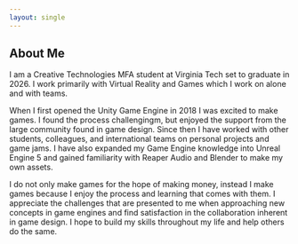 ```yaml
---
layout: single
---
```


## About Me

I am a Creative Technologies MFA student at Virginia Tech set to graduate in 2026. I work primarily with Virtual Reality and Games which I work on alone and with teams.

When I first opened the Unity Game Engine in 2018 I was excited to make games. I found the process challengingm, but enjoyed the support from the large community found in game design. Since then I have worked with other students, colleagues, and international teams on personal projects and game jams. I have also expanded my Game Engine knowledge into Unreal Engine 5 and gained familiarity with Reaper Audio and Blender to make my own assets.

I do not only make games for the hope of making money, instead I make games because I enjoy the process and learning that comes with them. I appreciate the challenges that are presented to me when approaching new concepts in game engines and find satisfaction in the collaboration inherent in game design. I hope to build my skills throughout my life and help others do the same.

